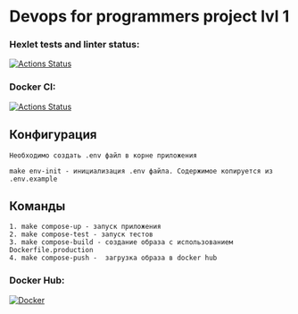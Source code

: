 # Devops for programmers project lvl 1
### Hexlet tests and linter status:
[![Actions Status](https://github.com/Palms455/devops-for-programmers-project-lvl1/workflows/hexlet-check/badge.svg)](https://github.com/Palms455/devops-for-programmers-project-lvl1/actions)
### Docker CI:
[![Actions Status](https://github.com/Palms455/devops-for-programmers-project-lvl1/workflows/ci/badge.svg)](https://github.com/Palms455/devops-for-programmers-project-lvl1/actions)


## Конфигурация
    Необходимо создать .env файл в корне приложения
```
make env-init - инициализация .env файла. Содержимое копируется из .env.example
```

## Команды
    1. make compose-up - запуск приложения
    2. make compose-test - запуск тестов
    3. make compose-build - создание образа с использованием Dockerfile.production
    4. make compose-push -  загрузка образа в docker hub

### Docker Hub:
[![Docker](https://badgen.net/badge/icon/docker?icon=docker&label)](https://hub.docker.com/repository/docker/palms450/app-demo)